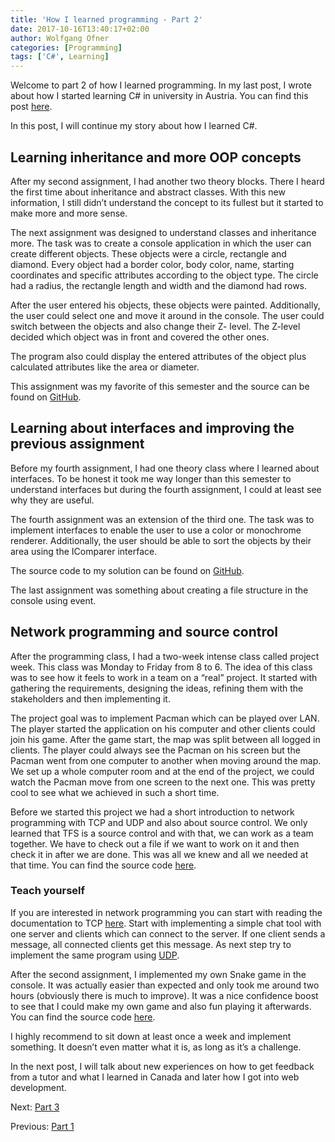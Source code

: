 ```yaml
---
title: 'How I learned programming - Part 2'
date: 2017-10-16T13:40:17+02:00
author: Wolfgang Ofner
categories: [Programming]
tags: ['C#', Learning]
---
```

Welcome to part 2 of how I learned programming. In my last post, I wrote about how I started learning C# in university in Austria. You can find this post <a href="/how-i-learned-programming/" target="_blank" rel="noopener">here</a>.

In this post, I will continue my story about how I learned C#.

## Learning inheritance and more OOP concepts

After my second assignment, I had another two theory blocks. There I heard the first time about inheritance and abstract classes. With this new information, I still didn’t understand the concept to its fullest but it started to make more and more sense.

The next assignment was designed to understand classes and inheritance more. The task was to create a console application in which the user can create different objects. These objects were a circle, rectangle and diamond. Every object had a border color, body color, name, starting coordinates and specific attributes according to the object type. The circle had a radius, the rectangle length and width and the diamond had rows.

After the user entered his objects, these objects were painted. Additionally, the user could select one and move it around in the console. The user could switch between the objects and also change their Z- level. The Z-level decided which object was in front and covered the other ones.

The program also could display the entered attributes of the object plus calculated attributes like the area or diameter.

This assignment was my favorite of this semester and the source can be found on <a href="https://github.com/WolfgangOfner/Uni-GeometricObjects" target="_blank" rel="noopener">GitHub</a>.

## Learning about interfaces and improving the previous assignment

Before my fourth assignment, I had one theory class where I learned about interfaces. To be honest it took me way longer than this semester to understand interfaces but during the fourth assignment, I could at least see why they are useful.

The fourth assignment was an extension of the third one. The task was to implement interfaces to enable the user to use a color or monochrome renderer. Additionally, the user should be able to sort the objects by their area using the IComparer interface.

The source code to my solution can be found on <a href="https://github.com/WolfgangOfner/Uni-GeometricObjectsMonochrom" target="_blank" rel="noopener">GitHub</a>.

The last assignment was something about creating a file structure in the console using event.

## Network programming and source control

After the programming class, I had a two-week intense class called project week. This class was Monday to Friday from 8 to 6. The idea of this class was to see how it feels to work in a team on a “real” project. It started with gathering the requirements, designing the ideas, refining them with the stakeholders and then implementing it.

The project goal was to implement Pacman which can be played over LAN. The player started the application on his computer and other clients could join his game. After the game start, the map was split between all logged in clients. The player could always see the Pacman on his screen but the Pacman went from one computer to another when moving around the map. We set up a whole computer room and at the end of the project, we could watch the Pacman move from one screen to the next one. This was pretty cool to see what we achieved in such a short time.

Before we started this project we had a short introduction to network programming with TCP and UDP and also about source control. We only learned that TFS is a source control and with that, we can work as a team together. We have to check out a file if we want to work on it and then check it in after we are done. This was all we knew and all we needed at that time. You can find the source code <a href="https://github.com/WolfgangOfner/Uni-Pacman" target="_blank" rel="noopener">here</a>.

### Teach yourself

If you are interested in network programming you can start with reading the documentation to TCP <a href="https://msdn.microsoft.com/en-us/library/system.net.sockets.tcpclient(v=vs.110).aspx" target="_blank" rel="noopener">here</a>. Start with implementing a simple chat tool with one server and clients which can connect to the server. If one client sends a message, all connected clients get this message. As next step try to implement the same program using <a href="https://msdn.microsoft.com/en-us/library/system.net.sockets.udpclient(v=vs.110).aspx" target="_blank" rel="noopener">UDP</a>.

After the second assignment, I implemented my own Snake game in the console. It was actually easier than expected and only took me around two hours (obviously there is much to improve). It was a nice confidence boost to see that I could make my own game and also fun playing it afterwards. You can find the source code [here](https://github.com/WolfgangOfner/Snake).

I highly recommend to sit down at least once a week and implement something. It doesn&#8217;t even matter what it is, as long as it&#8217;s a challenge.

In the next post, I will talk about new experiences on how to get feedback from a tutor and what I learned in Canada and later how I got into web development.

Next: <a href="/how-i-learned-programming-part-3/" target="_blank" rel="noopener">Part 3</a>

Previous: <a href="/how-i-learned-programming/" target="_blank" rel="noopener">Part 1</a>